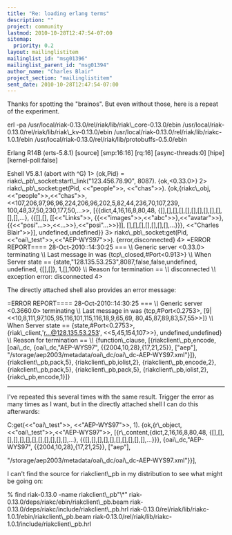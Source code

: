 ```yaml
---
title: "Re: loading erlang terms"
description: ""
project: community
lastmod: 2010-10-28T12:47:54-07:00
sitemap:
  priority: 0.2
layout: mailinglistitem
mailinglist_id: "msg01396"
mailinglist_parent_id: "msg01394"
author_name: "Charles Blair"
project_section: "mailinglistitem"
sent_date: 2010-10-28T12:47:54-07:00
---
```



Thanks for spotting the "brainos". But even without those, here is a
repeat of the experiment.

erl -pa /usr/local/riak-0.13.0/rel/riak/lib/riak\\_core-0.13.0/ebin 
/usr/local/riak-0.13.0/rel/riak/lib/riak\\_kv-0.13.0/ebin 
/usr/local/riak-0.13.0/rel/riak/lib/riakc-1.0.1/ebin 
/usr/local/riak-0.13.0/rel/riak/lib/protobuffs-0.5.0/ebin

Erlang R14B (erts-5.8.1) [source] [smp:16:16] [rq:16] [async-threads:0] [hipe] 
[kernel-poll:false]

Eshell V5.8.1 (abort with ^G)
1&gt; {ok,Pid} = riakc\\_pb\\_socket:start\\_link("123.456.78.90", 8087).
{ok,&lt;0.33.0&gt;}
2&gt; riakc\\_pb\\_socket:get(Pid, &lt;&lt;"people"&gt;&gt;, &lt;&lt;"chas"&gt;&gt;).
{ok,{riakc\\_obj,&lt;&lt;"people"&gt;&gt;,&lt;&lt;"chas"&gt;&gt;,
 &lt;&lt;107,206,97,96,96,224,206,96,202,5,82,44,236,70,107,239,
 100,48,37,50,230,177,50,...&gt;&gt;,
 [{{dict,4,16,16,8,80,48,
 {[],[],[],[],[],[],[],[],[],[],[],[],...},
 {{[],[],
 [[&lt;&lt;"Links"&gt;&gt;,
 {{&lt;&lt;"images"&gt;&gt;,&lt;&lt;"abc"&gt;&gt;},&lt;&lt;"avatar"&gt;&gt;},
 {{&lt;&lt;"posi"...&gt;&gt;,&lt;&lt;...&gt;&gt;},&lt;&lt;"posi"...&gt;&gt;}]],
 [],[],[],[],[],[],[],...}}},
 &lt;&lt;"Charles Blair"&gt;&gt;}],
 undefined,undefined}}
3&gt; riakc\\_pb\\_socket:get(Pid, &lt;&lt;"oai\\_test"&gt;&gt;,&lt;&lt;"AEP-WYS97"&gt;&gt;).
{error,disconnected}
4&gt; 
=ERROR REPORT==== 28-Oct-2010::14:30:25 ===
\\*\\* Generic server &lt;0.33.0&gt; terminating 
\\*\\* Last message in was {tcp\\_closed,#Port&lt;0.913&gt;}
\\*\\* When Server state == {state,"128.135.53.253",8087,false,false,undefined,
 undefined,
 {[],[]},
 1,[],100}
\\*\\* Reason for termination == 
\\*\\* disconnected
\\*\\* exception error: disconnected
4&gt; 

The directly attached shell also provides an error message:

=ERROR REPORT==== 28-Oct-2010::14:30:25 ===
\\*\\* Generic server &lt;0.3660.0&gt; terminating
\\*\\* Last message in was {tcp,#Port&lt;0.2753&gt;,
 [9|
 &lt;&lt;10,8,111,97,105,95,116,101,115,116,18,9,65,69,
 80,45,87,89,83,57,55&gt;&gt;]}
\\*\\* When Server state == {state,#Port&lt;0.2753&gt;,
 {riak\\_client,'r...@128.135.53.253',
 &lt;&lt;5,45,154,107&gt;&gt;},
 undefined,undefined}
\\*\\* Reason for termination ==
\\*\\* {function\\_clause,
 [{riakclient\\_pb,encode,
 [oai\\_dc,
 {oai\\_dc,"AEP-WYS97",
 {{2004,10,28},{17,21,25}},
 ["aep"],
 "/storage/aep2003/metadata/oai\\_dc/oai\\_dc-AEP-WYS97.xml"}]},
 {riakclient\\_pb,pack,5},
 {riakclient\\_pb,iolist,2},
 {riakclient\\_pb,encode,2},
 {riakclient\\_pb,pack,5},
 {riakclient\\_pb,pack,5},
 {riakclient\\_pb,iolist,2},
 {riakc\\_pb,encode,1}]}

---

I've repeated this several times with the same result. Trigger the error as 
many times as I want, but in the directly attached shell I can do this 
afterwards:

C:get(&lt;&lt;"oai\\_test"&gt;&gt;, &lt;&lt;"AEP-WYS97"&gt;&gt;, 1).
{ok,{r\\_object,&lt;&lt;"oai\\_test"&gt;&gt;,&lt;&lt;"AEP-WYS97"&gt;&gt;,
 [{r\\_content,{dict,2,16,16,8,80,48,
 {[],[],[],[],[],[],[],[],[],[],[],[],...},
 {{[],[],[],[],[],[],[],[],[],[],...}}},
 {oai\\_dc,"AEP-WYS97",
 {{2004,10,28},{17,21,25}},
 ["aep"],
 
"/storage/aep2003/metadata/oai\\_dc/oai\\_dc-AEP-WYS97.xml"}}],

I can't find the source for riakclient\\_pb in my distribution to see what might 
be going on:

% find riak-0.13.0 -name riakclient\\_pb"\\*"
riak-0.13.0/deps/riakc/ebin/riakclient\\_pb.beam
riak-0.13.0/deps/riakc/include/riakclient\\_pb.hrl
riak-0.13.0/rel/riak/lib/riakc-1.0.1/ebin/riakclient\\_pb.beam
riak-0.13.0/rel/riak/lib/riakc-1.0.1/include/riakclient\\_pb.hrl
